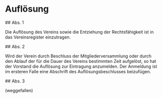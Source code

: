 # Auflösung



\#\# Abs. 1

 Die Auflösung des Vereins sowie die Entziehung der Rechtsfähigkeit ist in das Vereinsregister einzutragen.

\#\# Abs. 2

 Wird der Verein durch Beschluss der Mitgliederversammlung oder durch den Ablauf der für die Dauer des Vereins bestimmten Zeit aufgelöst, so hat der Vorstand die Auflösung zur Eintragung anzumelden. Der Anmeldung ist im ersteren Falle eine Abschrift des Auflösungsbeschlusses beizufügen.

\#\# Abs. 3

 (weggefallen) 

